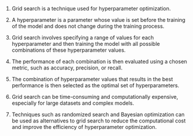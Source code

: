 1. Grid search is a technique used for hyperparameter optimization.

2. A hyperparameter is a parameter whose value is set before the training of the model and does not change during the training process.

3. Grid search involves specifying a range of values for each hyperparameter and then training the model with all possible combinations of these hyperparameter values.

4. The performance of each combination is then evaluated using a chosen metric, such as accuracy, precision, or recall.

5. The combination of hyperparameter values that results in the best performance is then selected as the optimal set of hyperparameters.

6. Grid search can be time-consuming and computationally expensive, especially for large datasets and complex models.

7. Techniques such as randomized search and Bayesian optimization can be used as alternatives to grid search to reduce the computational cost and improve the efficiency of hyperparameter optimization.